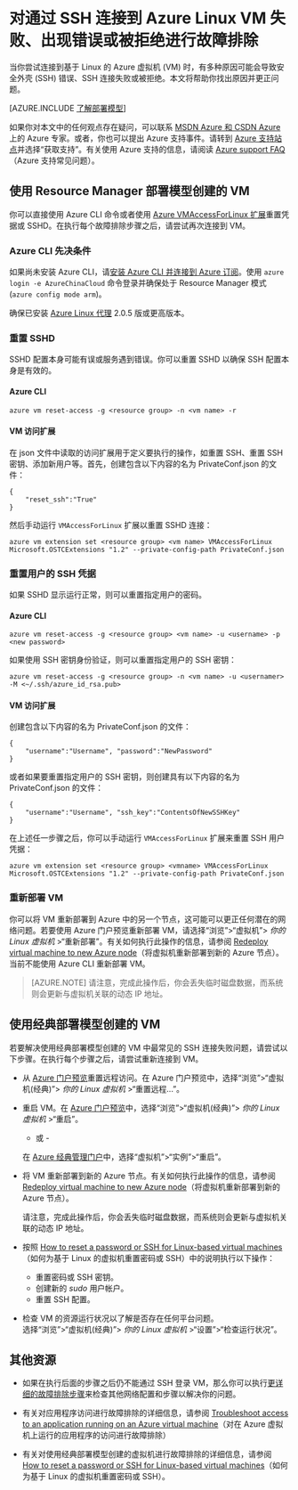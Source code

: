 <properties
	pageTitle="通过 SSH 连接到 Linux VM 被拒绝、失败或出现错误 | Azure"
	description="为运行 Linux 的 Azure 虚拟机排查并修复“SSH 连接失败”或“SSH 连接被拒绝”等 SSH 错误。"
	keywords="ssh 连接被拒绝, ssh 错误, azure ssh, SSH 连接失败"
	services="virtual-machines-linux"
	documentationCenter=""
	authors="iainfoulds"
	manager="timlt"
	editor=""
	tags="top-support-issue,azure-service-management,azure-resource-manager"/>

<tags
	ms.service="virtual-machines-linux"
	ms.workload="infrastructure-services"
	ms.tgt_pltfrm="vm-linux"
	ms.devlang="na"
	ms.topic="article"
	ms.date="09/27/2016"
	wacn.date="08/15/2016"
	ms.author="iainfou"/>

# 对通过 SSH 连接到 Azure Linux VM 失败、出现错误或被拒绝进行故障排除

当你尝试连接到基于 Linux 的 Azure 虚拟机 (VM) 时，有多种原因可能会导致安全外壳 (SSH) 错误、SSH 连接失败或被拒绝。本文将帮助你找出原因并更正问题。

[AZURE.INCLUDE [了解部署模型](../../includes/learn-about-deployment-models-both-include.md)]

如果你对本文中的任何观点存在疑问，可以联系 [MSDN Azure 和 CSDN Azure](/support/forums/) 上的 Azure 专家。或者，你也可以提出 Azure 支持事件。请转到 [Azure 支持站点](/support/contact/)并选择“获取支持”。有关使用 Azure 支持的信息，请阅读 [Azure support FAQ](/support/faq/)（Azure 支持常见问题）。

## 使用 Resource Manager 部署模型创建的 VM

你可以直接使用 Azure CLI 命令或者使用 [Azure VMAccessForLinux 扩展](https://github.com/Azure/azure-linux-extensions/tree/master/VMAccess)重置凭据或 SSHD。在执行每个故障排除步骤之后，请尝试再次连接到 VM。

### Azure CLI 先决条件

如果尚未安装 Azure CLI，请[安装 Azure CLI 并连接到 Azure 订阅](/documentation/articles/xplat-cli-install/)。使用 `azure login -e AzureChinaCloud` 命令登录并确保处于 Resource Manager 模式 (`azure config mode arm`)。

确保已安装 [Azure Linux 代理](/documentation/articles/virtual-machines-linux-agent-user-guide/) 2.0.5 版或更高版本。

### 重置 SSHD
SSHD 配置本身可能有误或服务遇到错误。你可以重置 SSHD 以确保 SSH 配置本身是有效的。

#### Azure CLI

	azure vm reset-access -g <resource group> -n <vm name> -r

#### VM 访问扩展
在 json 文件中读取的访问扩展用于定义要执行的操作，如重置 SSH、重置 SSH 密钥、添加新用户等。首先，创建包含以下内容的名为 PrivateConf.json 的文件：

	{  
		"reset_ssh":"True"
	}

然后手动运行 `VMAccessForLinux` 扩展以重置 SSHD 连接：

	azure vm extension set <resource group> <vm name> VMAccessForLinux Microsoft.OSTCExtensions "1.2" --private-config-path PrivateConf.json

### 重置用户的 SSH 凭据
如果 SSHD 显示运行正常，则可以重置指定用户的密码。

#### Azure CLI

	azure vm reset-access -g <resource group> <vm name> -u <username> -p <new password>

如果使用 SSH 密钥身份验证，则可以重置指定用户的 SSH 密钥：

	azure vm reset-access -g <resource group> -n <vm name> -u <usernamer> -M <~/.ssh/azure_id_rsa.pub>

#### VM 访问扩展
创建包含以下内容的名为 PrivateConf.json 的文件：

	{
		"username":"Username", "password":"NewPassword"
	}

或者如果要重置指定用户的 SSH 密钥，则创建具有以下内容的名为 PrivateConf.json 的文件：

	{
		"username":"Username", "ssh_key":"ContentsOfNewSSHKey"
	}

在上述任一步骤之后，你可以手动运行 `VMAccessForLinux` 扩展来重置 SSH 用户凭据：

	azure vm extension set <resource group> <vmname> VMAccessForLinux Microsoft.OSTCExtensions "1.2" --private-config-path PrivateConf.json

### 重新部署 VM
你可以将 VM 重新部署到 Azure 中的另一个节点，这可能可以更正任何潜在的网络问题。若要使用 Azure 门户预览重新部署 VM，请选择“浏览”>“虚拟机”> *你的 Linux 虚拟机* >“重新部署”。有关如何执行此操作的信息，请参阅 [Redeploy virtual machine to new Azure node](/documentation/articles/virtual-machines-windows-redeploy-to-new-node/)（将虚拟机重新部署到新的 Azure 节点）。当前不能使用 Azure CLI 重新部署 VM。

> [AZURE.NOTE] 请注意，完成此操作后，你会丢失临时磁盘数据，而系统则会更新与虚拟机关联的动态 IP 地址。


## 使用经典部署模型创建的 VM

若要解决使用经典部署模型创建的 VM 中最常见的 SSH 连接失败问题，请尝试以下步骤。在执行每个步骤之后，请尝试重新连接到 VM。

- 从 [Azure 门户预览](https://portal.azure.cn)重置远程访问。在 Azure 门户预览中，选择“浏览”>“虚拟机(经典)”> *你的 Linux 虚拟机* >“重置远程...”。

- 重启 VM。在 [Azure 门户预览](https://portal.azure.cn)中，选择“浏览”>“虚拟机(经典)”> *你的 Linux 虚拟机* >“重启”。

	- 或 -

	在 [Azure 经典管理门户](https://manage.windowsazure.cn)中，选择“虚拟机”>“实例”>“重启”。

- 将 VM 重新部署到新的 Azure 节点。有关如何执行此操作的信息，请参阅 [Redeploy virtual machine to new Azure node](/documentation/articles/virtual-machines-windows-redeploy-to-new-node/)（将虚拟机重新部署到新的 Azure 节点）。

	请注意，完成此操作后，你会丢失临时磁盘数据，而系统则会更新与虚拟机关联的动态 IP 地址。

- 按照 [How to reset a password or SSH for Linux-based virtual machines](/documentation/articles/virtual-machines-linux-classic-reset-access/)（如何为基于 Linux 的虚拟机重置密码或 SSH）中的说明执行以下操作：
	- 重置密码或 SSH 密钥。
	- 创建新的 _sudo_ 用户帐户。
	- 重置 SSH 配置。

- 检查 VM 的资源运行状况以了解是否存在任何平台问题。<br> 选择“浏览”>“虚拟机(经典)”> *你的 Linux 虚拟机* >“设置”>“检查运行状况”。


## 其他资源

- 如果在执行后面的步骤之后仍不能通过 SSH 登录 VM，那么你可以执行[更详细的故障排除步骤](/documentation/articles/virtual-machines-linux-detailed-troubleshoot-ssh-connection/)来检查其他网络配置和步骤以解决你的问题。

- 有关对应用程序访问进行故障排除的详细信息，请参阅 [Troubleshoot access to an application running on an Azure virtual machine](/documentation/articles/virtual-machines-linux-troubleshoot-app-connection/)（对在 Azure 虚拟机上运行的应用程序的访问进行故障排除）

- 有关对使用经典部署模型创建的虚拟机进行故障排除的详细信息，请参阅 [How to reset a password or SSH for Linux-based virtual machines](/documentation/articles/virtual-machines-linux-classic-reset-access/)（如何为基于 Linux 的虚拟机重置密码或 SSH）。

<!---HONumber=Mooncake_0808_2016-->